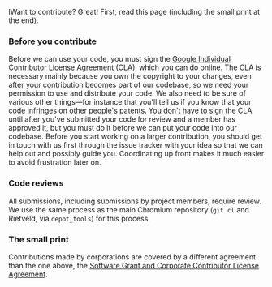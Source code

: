 lWant to contribute? Great! First, read this page (including the small print at
the end).

### Before you contribute
Before we can use your code, you must sign the
[Google Individual Contributor License Agreement][1]
(CLA), which you can do online. The CLA is necessary mainly because you own the
copyright to your changes, even after your contribution becomes part of our
codebase, so we need your permission to use and distribute your code. We also
need to be sure of various other things—for instance that you'll tell us if you
know that your code infringes on other people's patents. You don't have to sign
the CLA until after you've submitted your code for review and a member has
approved it, but you must do it before we can put your code into our codebase.
Before you start working on a larger contribution, you should get in touch with
us first through the issue tracker with your idea so that we can help out and
possibly guide you. Coordinating up front makes it much easier to avoid
frustration later on.

### Code reviews
All submissions, including submissions by project members, require review. We
use the same process as the main Chromium repository (`git cl` and Rietveld, via
`depot_tools`) for this process.

### The small print
Contributions made by corporations are covered by a different agreement than
the one above, the
[Software Grant and Corporate Contributor License Agreement][2].

[1]: https://cla.developers.google.com/about/google-individual
[2]: https://cla.developers.google.com/about/google-corporate
